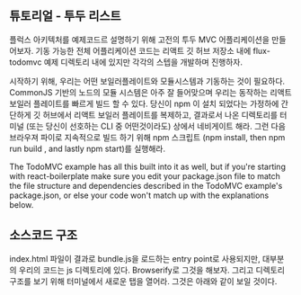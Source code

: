 ## 튜토리얼 - 투두 리스트  
플럭스 아키텍처를 예제코드르 설명하기 위해 고전의 투두 MVC 어플리케이션을 만들어보자.
기동 가능한 전체 어플리케이션 코드는 리액트 깃 허브 저장소 내에 flux-todomvc 예제
디렉토리 내에 있지만 각각의 스텝을 개발하며 진행하자.  
  
시작하기 위해, 우리는 어떤 보일러플레이트와 모듈시스템과 기동하는 것이 필요하다. 
CommonJS 기반의 노드의 모듈 시스템은 아주 잘 들어맞으며 우리는 동작하는 리액트 보일러
플레이트를 빠르게 빌드 할 수 있다. 당신이 npm 이 설치 되었다는 가정하에 간단하게 
깃 허브에서 리액트 보일러 플레이트를 복제하고, 결과로서 나온 디렉토리를 터미널
(또는 당신이 선호하는 CLI 중 어떤것이라도) 상에서 네비게이트 해라. 그런 다음 브라우져
파이로 지속적으로 빌드 하기 위해 npm 스크립트 (npm install, then npm run build
, and lastly npm start)를 실행해라.  
  
The TodoMVC example has all this built into it as well, but if you're 
starting with react-boilerplate make sure you edit your package.json 
file to match the file structure and dependencies described in the
 TodoMVC example's package.json, or else your code won't match up with
  the explanations below.
  
## 소스코드 구조
index.html 파일이 결과로 bundle.js을 로드하는 entry point로 사용되지만, 대부분
의 우리의 코드는 js 디렉토리에 있다. Browserify로 그것을 해보자. 그리고 디렉토리
구조를 보기 위해 터미널에서 새로운 탭을 열어라. 그것은 아래와 같이 보일 것이다.
